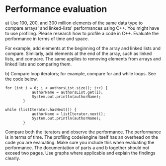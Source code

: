 # Performance evaluation

a) Use 100, 200, and 300 million elements of the same data type to compare arrays' and linked-lists' performances using C++. You might have to use profiling. 
Please research how to profile a code in C++. Evaluate the performance in terms of time and space.

For example, add elements at the beginning of the array and linked lists and  compare. Similarly, add elements at the end of the array, such as linked lists, and 
compare. The same applies to removing elements from arrays and linked lists and comparing them.

b) Compare loop iterators; for example, compare for and while loops. See the code below. 

```
for (int i = 0; i < authorsList.size(); i++) {
            authorName = authorsList.get(i);
            System.out.println(authorName);
        }

while (listIterator.hasNext()) {
            authorName = listIterator.next();
            System.out.println(authorName);
        }

```

Compare both the iterators and observe the performance. The performance is in terms  of time. The profiling code/engine itself has an overhead on the code you are evaluating. 
Make sure you include this when evaluating the performance. The documentation of parts a and b together should not exceed two pages. Use graphs where applicable and explain the findings clearly.
